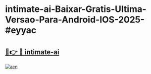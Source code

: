 # intimate-ai-Baixar-Gratis-Ultima-Versao-Para-Android-IOS-2025-#eyyac

# <h2><a href="https://ainizakaria.my?title=intimate-ai&ref=22M">🔗👉 🔴 intimate-ai</a></h2>

[![acn](https://github.com/user-attachments/assets/0f9c940e-d8b0-45ae-aac7-cd30a18b3e1c)](https://ainizakaria.my?title=intimate-ai&ref=22M)

